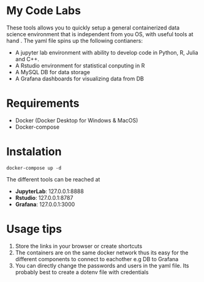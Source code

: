 # My Code Labs

These tools allows you to quickly setup a general containerized data science environment that is independent from you OS, with useful tools at hand . The yaml file spins up the following contianers:

 - A jupyter lab environment with ability to develop code in Python, R, Julia and C++. 
 - A Rstudio environment for statistical conputing in R
 - A MySQL DB for data storage 
 - A Grafana dashboards for visualizing data from DB


# Requirements

 - Docker (Docker Desktop for Windows & MacOS)
 - Docker-compose

# Instalation 

```docker-compose up -d```

The different tools can be reached at

 - **JupyterLab**: 127.0.0.1:8888
 - **Rstudio**: 127.0.0.1:8787
 - **Grafana**: 127.0.0.1:3000



# Usage tips

1. Store the links in your browser or create shortcuts
2. The containers are on the same docker network thus its easy for the different components to connect to eachother e.g DB to Grafana 
3. You can directly change the passwords and users in the yaml file. Its probably best to create a dotenv file with credentials



